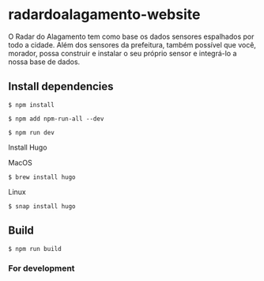 # radardoalagamento-website

O Radar do Alagamento tem como base os dados sensores espalhados por todo a cidade. Além dos sensores da prefeitura, também possível que você, morador, possa construir e instalar o seu próprio sensor e integrá-lo a nossa base de dados.

## Install dependencies

`$ npm install`

`$ npm add npm-run-all --dev`

`$ npm run dev`

Install Hugo

MacOS

`$ brew install hugo`

Linux

`$ snap install hugo`


## Build

`$ npm run build`

### For development
